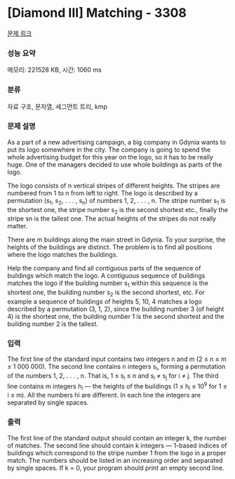 # [Diamond III] Matching - 3308 

[문제 링크](https://www.acmicpc.net/problem/3308) 

### 성능 요약

메모리: 221528 KB, 시간: 1060 ms

### 분류

자료 구조, 문자열, 세그먼트 트리, kmp

### 문제 설명

<p>As a part of a new advertising campaign, a big company in Gdynia wants to put its logo somewhere in the city. The company is going to spend the whole advertising budget for this year on the logo, so it has to be really huge. One of the managers decided to use whole buildings as parts of the logo.</p>

<p>The logo consists of n vertical stripes of different heights. The stripes are numbered from 1 to n from left to right. The logo is described by a permutation (s<sub>1</sub>, s<sub>2</sub>, . . . , s<sub>n</sub>) of numbers 1, 2, . . . , n. The stripe number s<sub>1</sub> is the shortest one, the stripe number s<sub>2</sub> is the second shortest etc., finally the stripe sn is the tallest one. The actual heights of the stripes do not really matter.</p>

<p>There are m buildings along the main street in Gdynia. To your surprise, the heights of the buildings are distinct. The problem is to find all positions where the logo matches the buildings.</p>

<p>Help the company and find all contiguous parts of the sequence of buildings which match the logo. A contiguous sequence of buildings matches the logo if the building number s<sub>1</sub> within this sequence is the shortest one, the building number s<sub>2</sub> is the second shortest, etc. For example a sequence of buildings of heights 5, 10, 4 matches a logo described by a permutation (3, 1, 2), since the building number 3 (of height 4) is the shortest one, the building number 1 is the second shortest and the building number 2 is the tallest.</p>

### 입력 

 <p>The first line of the standard input contains two integers n and m (2 ≤ n ≤ m ≤ 1 000 000). The second line contains n integers s<sub>i</sub>, forming a permutation of the numbers 1, 2, . . . , n. That is, 1 ≤ s<sub>i</sub> ≤ n and s<sub>i</sub> ≠ s<sub>j</sub> for i ≠ j. The third line contains m integers h<sub>i</sub> — the heights of the buildings (1 ≤ h<sub>i</sub> ≤ 10<sup>9</sup> for 1 ≤ i ≤ m). All the numbers hi are different. In each line the integers are separated by single spaces.</p>

### 출력 

 <p>The first line of the standard output should contain an integer k, the number of matches. The second line should contain k integers — 1-based indices of buildings which correspond to the stripe number 1 from the logo in a proper match. The numbers should be listed in an increasing order and separated by single spaces. If k = 0, your program should print an empty second line.</p>

